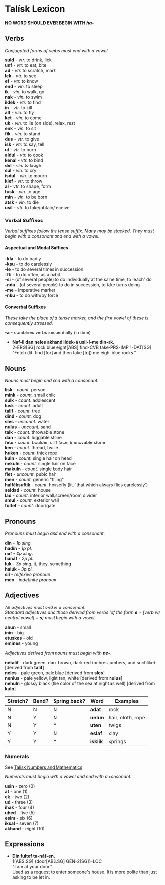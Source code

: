 # Talísk Lexicon

**NO WORD SHOULD EVER BEGIN WITH *ha-***

## Verbs

*Conjugated forms of verbs must end with a vowel.*

**suld** - *vtr.* to drink, lick  
**unf** - *vtr.* to eat, bite  
**ad** - *vtr.* to scratch, mark  
**lek** - *vtr.* to see  
**ef** - *vtr.* to know  
**end** - *vin.* to sleep  
**ik** - *vin.* to walk, go  
**nak** - *vin.* to swim  
**ildek** - *vtr.* to find  
**in** - *vtr.* to kill  
**alf** - *vin.* to fly  
**ket** - *vin.* to come  
**uk** - *vin.* to lie (on side), relax, rest  
**enk** - *vin.* to sit  
**fik** - *vin.* to stand  
**dus** - *vtr.* to give  
**isk** - *vtr.* to say, tell  
**ul** - *vtr.* to burn  
**aldul** - *vtr.* to cook  
**kenal** - *vtr.* to bind  
**del** - *vin.* to laugh  
**sul** - *vin.* to cry  
**isdul** - *vin.* to mourn  
**klef** - *vtr.* to throw  
**al** - *vtr.* to shape, form  
**tusk** - *vin.* to age  
**min** - *vin.* to be born  
**atsk** - *vin.* to die  
**usil** - *vtr.* to take/obtain/receive  

### Verbal Suffixes

*Verbal suffixes follow the tense suffix. Many may be stacked. They must begin
with a consonant and end with a vowel.*

#### Aspectual and Modal Suffixes

**-kla** - to do badly  
**-ksu** - to do carelessly  
**-le** - to do several times in succession  
**-fti** - to do often, as a habit  
**-si** - (of several people) to do individually at the same time, to 'each'
do  
**-nda** - (of several people) to do in succession, to take turns doing  
**-me** - imperative marker  
**-nku** - to do with/by force  

#### Converbal Suffixes

*These take the place of a tense marker, and the first vowel of these is
consequently stressed.*

**-a** - combines verbs sequentially (in time)  

* **Naf-il dan neles akhand ildek-á usil-í-me din-ak.**  
2-ERG\[SG] rock blue eight\[ABS] find-CVB take-PRS-IMP 1-DAT\[SG]  
"Fetch (lit. find \[for] and then take \[to]) me eight blue rocks."  

## Nouns

*Nouns must begin and end with a consonant.*

**lisk** - *count.* person  
**mink** - *count.* small child  
**sulk** - *count.* adolescent  
**lusk** - *count.* adult  
**talif** - *count.* tree  
**dind** - *count.* dog  
**sles** - *uncount.* water  
**nulus** - *uncount.* sand  
**talk** - *count.* throwable stone  
**dan** - *count.* luggable stone  
**fets** - *count.* boulder, cliff face, immovable stone  
**ken** - *count.* thread, twine  
**huken** - *count.* thick rope  
**kuln** - *count.* single hair on head  
**nekuln** - *count.* single hair on face  
**makuln** - *count.* single body hair  
**flet** - *uncount.* pubic hair  
**men** - *count.* generic "thing"  
**halféksuftik** - *count.* housefly (lit. 'that which always flies
carelessly')  
**seldad** - *count.* house  
**lad** - *count.* interior wall/screen/room divider  
**smul** - *count.* exterior wall  
**fultef** - *count.* door/gate  

## Pronouns

*Pronouns must begin and end with a consonant.*

**din** - *1p sing.*  
    **hadín** - *1p pl.*  
**naf** - *2p sing.*  
    **hanáf** - *2p pl.*  
**luk** - *3p sing.* it, they, something  
    **halúk** - *3p pl.*  
**sil** - *relfexive pronoun*  
**men** - *indefinite pronoun*  

## Adjectives

*All adjectives must end in a consonant.*  
*Standard adjectives and those derived from verbs (of the form **e** +
\[verb w/ neutral vowel] + **s**) must begin with a vowel.*  

**ahun** - small  
**inin** - big  
**etuskes**  - old  
**emines** - young  

*Adjectives derived from nouns must begin with **ne-**.*  

**netalif** - dark green, dark brown, dark red (ochres, umbers, and suchlike)
\[derived from **talif**]  
**neles** - pale green, pale blue \[derived from **sles**]  
**nenlus** - pale yellow, light tan, white \[derived from **nulus**]  
**nehuln** - glossy black (the color of the sea at night as well) \[derived
from **kuln**]  

| Stretch? | Bend? | Spring back? | Word       | Examples          |
| -------- | ----- | ------------ | ---------- | ----------------- |
| N        | N     | N            | **adat**   | rock              |
| N        | Y     | N            | **unlun**  | hair, cloth, rope |
| N        | Y     | Y            | **uten**   | twigs             |
| Y        | Y     | N            | **eslaf**  | clay              |
| Y        | Y     | Y            | **isklik** | springs           |

### Numerals

See
[Talisk Numbers and Mathematics](https://github.com/Koennen/Conlangs/blob/main/Talisk%20Numbers%20and%20Mathematics.md)  

*Numerals must begin with a vowel and end with a consonant.*  

**usin** - zero (0)  
**at** - one (1)  
**ek** - two (2)  
**ud** - three (3)  
**ihak** - four (4)  
**uhed** - five (5)  
**esim** - six (6)  
**iksal** - seven (7)  
**akhand** - eight (10)  

## Expressions

* **Din fultef ta-náf-en.**  
1\[ABS.SG] {door\[ABS.SG] GEN-2\[SG]}-LOC  
"I am at your door."  
Used as a request to enter someone's house. It is more polite than just asking
to be let in.
